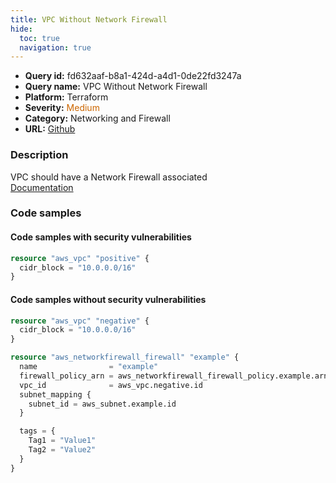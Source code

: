 ```yaml
---
title: VPC Without Network Firewall
hide:
  toc: true
  navigation: true
---
```


<style>
  .highlight .hll {
    background-color: #ff171742;
  }
  .md-content {
    max-width: 1100px;
    margin: 0 auto;
  }
</style>

-   **Query id:** fd632aaf-b8a1-424d-a4d1-0de22fd3247a
-   **Query name:** VPC Without Network Firewall
-   **Platform:** Terraform
-   **Severity:** <span style="color:#C60">Medium</span>
-   **Category:** Networking and Firewall
-   **URL:** [Github](https://github.com/Checkmarx/kics/tree/master/assets/queries/terraform/aws/vpc_without_network_firewall)

### Description
VPC should have a Network Firewall associated<br>
[Documentation](https://registry.terraform.io/providers/hashicorp/aws/latest/docs/resources/networkfirewall_firewall#vpc_id)

### Code samples
#### Code samples with security vulnerabilities
```tf title="Postitive test num. 1 - tf file" hl_lines="1"
resource "aws_vpc" "positive" {
  cidr_block = "10.0.0.0/16"
}

```


#### Code samples without security vulnerabilities
```tf title="Negative test num. 1 - tf file"
resource "aws_vpc" "negative" {
  cidr_block = "10.0.0.0/16"
}

resource "aws_networkfirewall_firewall" "example" {
  name                = "example"
  firewall_policy_arn = aws_networkfirewall_firewall_policy.example.arn
  vpc_id              = aws_vpc.negative.id
  subnet_mapping {
    subnet_id = aws_subnet.example.id
  }

  tags = {
    Tag1 = "Value1"
    Tag2 = "Value2"
  }
}

```
